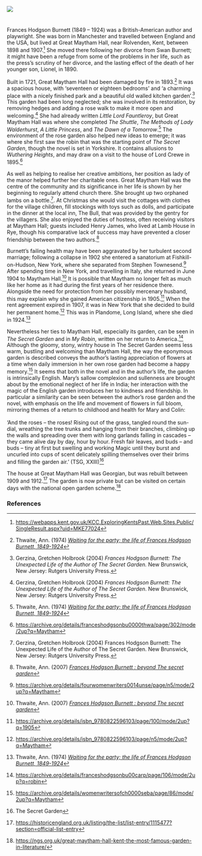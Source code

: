 <a href="https://www.kent-maps.online"><img src="https://kent-map.github.io/mdpress/juncture/ve-button.png"></a>
<param ve-config title="Frances Hodgson Burnett (1849 – 1924)" author="Elena Beighton-Delille" layout="vtl" 
banner="xxx">

#

Frances Hodgson Burnett (1849 – 1924) was a British-American author and playwright. She was born in Manchester and travelled between England and the USA, but lived at Great Maytham Hall, near Rolvenden, Kent, between 1898 and 1907.[^ref1] She moved there following her divorce from Swan Burnett; it might have been a refuge from some of the problems in her life, such as the press’s scrutiny of her divorce, and the lasting effect of the death of her younger son, Lionel, in 1890.
<param ve-image url="https://upload.wikimedia.org/wikipedia/commons/8/8c/Portrait_of_Frances_Hodgson_Burnett.jpg" label="Frances Hodgson Burnett" attribution="not stated, Public domain, via Wikimedia Commons">

Built in 1721, Great Maytham Hall had been damaged by fire in 1893.[^ref2] It was a spacious house, with ‘seventeen or eighteen bedrooms’ and ‘a charming place with a nicely finished park and a beautiful old walled kitchen garden’.[^ref3] This garden had been long neglected; she was involved in its restoration, by removing hedges and adding a rose walk to make it more open and welcoming.[^ref4] She had already written _Little Lord Fauntleroy_, but Great Maytham Hall was where she completed _The Shuttle_, _The Methods of Lady Walderhurst_, _A Little Princess_, and _The Dawn of a Tomorrow_.[^ref5] The environment of the rose garden also helped new ideas to emerge; it was where she first saw the robin that was the starting point of _The Secret Garden_, though the novel is set in Yorkshire. It contains allusions to _Wuthering Heights_, and may draw on a visit to the house of Lord Crewe in 1895.[^ref6]
<param ve-image url="https://upload.wikimedia.org/wikipedia/commons/c/c8/A_Little_Princess--pg1--cover.jpg" label="Little Princess" attribution="Ethel Franklin Betts, Public domain, via Wikimedia Commons">

As well as helping to realise her creative ambitions, her position as lady of the manor helped further her charitable ones. Great Maytham Hall was the centre of the community and its significance in her life is shown by her beginning to regularly attend church there. She brought up two orphaned lambs on a bottle.[^ref7]. At Christmas she would visit the cottages with clothes for the village children, fill stockings with toys such as dolls, and participate in the dinner at the local inn, The Bull, that was provided by the gentry for the villagers. She also enjoyed the duties of hostess, often receiving visitors at Maytham Hall; guests included Henry James, who lived at Lamb House in Rye, though his comparative lack of success may have prevented a closer friendship between the two authors.[^ref8]
<param ve-image url="https://upload.wikimedia.org/wikipedia/commons/7/7b/HenryJamesPhotograph.png" label="Henry James" attribution="Unknown photographer, Public domain, via Wikimedia Commons">

Burnett’s failing health may have been aggravated by her turbulent second marriage; following a collapse in 1902 she entered a sanatorium at Fishkill-on-Hudson, New York, where she separated from Stephen Townesend.[^ref9] After spending time in New York, and travelling in Italy, she returned in June 1904 to Maytham Hall.[^ref10] It is possible that Maytham no longer felt as much like her home as it had during the first years of her residence there. Alongside the need for protection from her possibly mercenary husband, this may explain why she gained American citizenship in 1905.[^ref11] When the rent agreement expired in 1907, it was in New York that she decided to build her permanent home.[^ref12] This was in Plandome, Long Island, where she died in 1924.[^ref13]
<param ve-image url="https://upload.wikimedia.org/wikipedia/commons/0/03/Stephen_Townesend_1899.png" label="Stephen Townesend, 1899" attributioni="Anonymous Unknown author, Public domain, via Wikimedia Commons">

Nevertheless her ties to Maytham Hall, especially its garden, can be seen in _The Secret Garden_ and in _My Robin_, written on her return to America.[^ref14] Although the gloomy, stony, wintry house in The Secret Garden seems less warm, bustling and welcoming than Maytham Hall, the way the eponymous garden is described conveys the author’s lasting appreciation of flowers at a time when daily immersion in her own rose garden had become a happy memory.[^ref15] It seems that both in the novel and in the author’s life, the garden is intrinsically English. Mary’s sallow complexion and sullenness are brought about by the emotional neglect of her life in India; her interaction with the magic of the English garden introduces her to kindness and friendship. In particular a similarity can be seen between the author’s rose garden and the novel, with emphasis on the life and movement of flowers in full bloom, mirroring themes of a return to childhood and health for Mary and Colin:
<br><br>
‘And the roses – the roses! Rising out of the grass, tangled round the sun-dial, wreathing the tree trunks and hanging from their branches, climbing up the walls and spreading over them with long garlands falling in cascades – they came alive day by day, hour by hour. Fresh fair leaves, and buds – and buds – tiny at first but swelling and working Magic until they burst and uncurled into cups of scent delicately spilling themselves over their brims and filling the garden air.’ (TSG, XXIII)[^ref16]
<param ve-image url="https://upload.wikimedia.org/wikipedia/commons/9/9d/Secret_Garden-Kirk-365.jpg" label="Secret Garden, illus. Maria Louise Kirk" attribution="Frances Hodgson Burnett, Public domain, via Wikimedia Commons">

The house at Great Maytham Hall was Georgian, but was rebuilt between 1909 and 1912.[^ref17] The garden is now private but can be visited on certain days with the national open garden scheme.[^ref18] 
<param ve-image url="https://upload.wikimedia.org/wikipedia/commons/7/70/Great_Maytham_Hall_Garden_-_geograph.org.uk_-_228928.jpg" label="Great Maytham Hall Garden" attribution="Stephen Nunney" license="CC BY-SA 2.0">

### References

[^ref1]: https://webapps.kent.gov.uk/KCC.ExploringKentsPast.Web.Sites.Public/SingleResult.aspx?uid=MKE77024 
[^ref2]: Thwaite, Ann. (1974) [_Waiting for the party; the life of Frances Hodgson Burnett, 1849-1924_](https://archive.org/details/waitingforpartyt00thwa/page/178/mode/2up?q=+Maytham)
[^ref3]: Gerzina, Gretchen Holbrook (2004) _Frances Hodgson Burnett: The Unexpected Life of the Author of The Secret Garden._ New Brunswick, New Jersey: Rutgers University Press.
[^ref4]: Gerzina, Gretchen Holbrook (2004) _Frances Hodgson Burnett: The Unexpected Life of the Author of The Secret Garden_. New Brunswick, New Jersey: Rutgers University Press. 
[^ref5]: Thwaite, Ann. (1974) [_Waiting for the party; the life of Frances Hodgson Burnett, 1849-1924_](https://archive.org/details/waitingforpartyt00thwa/page/178/mode/2up?q=+Maytham)
[^ref6]: https://archive.org/details/franceshodgsonbu0000thwa/page/302/mode/2up?q=Maytham
[^ref7]:Gerzina, Gretchen Holbrook (2004) Frances Hodgson Burnett: The Unexpected Life of the Author of The Secret Garden. New Brunswick, New Jersey: Rutgers University Press. 
[^ref8]: Thwaite, Ann. (2007) [_Frances Hodgson Burnett : beyond The secret garden_](https://archive.org/details/franceshodgsonbu0000thwa/page/n1/mode/2up?q=Maytham)
[^ref9]: https://archive.org/details/fourwomenwriters0014unse/page/n5/mode/2up?q=Maytham 
[^ref10]: Thwaite, Ann. (2007) [_Frances Hodgson Burnett : beyond The secret garden_](https://archive.org/details/franceshodgsonbu0000thwa/page/302/mode/2up?q=Maytham) 
[^ref11]: https://archive.org/details/isbn_9780822596103/page/100/mode/2up?q=1905 
[^ref12]: https://archive.org/details/isbn_9780822596103/page/n5/mode/2up?q=Maytham 
[^ref13]: Thwaite, Ann. (1974) [_Waiting for the party; the life of Frances Hodgson Burnett, 1849-1924_]( https://archive.org/details/waitingforparty00annt/page/192/mode/2up?q=1924) 
[^ref14]: https://archive.org/details/franceshodgsonbu00carp/page/106/mode/2up?q=robin
[^ref15]: https://archive.org/details/womenwritersofch0000seba/page/86/mode/2up?q=Maytham
[^ref16]: The Secret Garden 
[^ref17]: https://historicengland.org.uk/listing/the-list/list-entry/1115477?section=official-list-entry 
[^ref18]: https://ngs.org.uk/great-maytham-hall-kent-the-most-famous-garden-in-literature/
<param ve-image url="https://upload.wikimedia.org/wikipedia/commons/a/a7/The_Secret_Garden_book_cover_-_Project_Gutenberg_eText_17396.jpg" label="The Secret Garden" attribution="Frances Hodgson Burnett, Public domain, via Wikimedia Commons">
